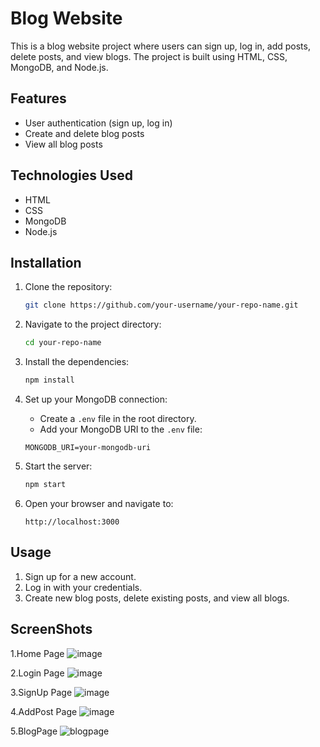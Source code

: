 # Blog Website

This is a blog website project where users can sign up, log in, add posts, delete posts, and view blogs. The project is built using HTML, CSS, MongoDB, and Node.js.

## Features

- User authentication (sign up, log in)
- Create and delete blog posts
- View all blog posts

## Technologies Used

- HTML
- CSS
- MongoDB
- Node.js

## Installation

1. Clone the repository:

    ```bash
    git clone https://github.com/your-username/your-repo-name.git
    ```

2. Navigate to the project directory:

    ```bash
    cd your-repo-name
    ```

3. Install the dependencies:

    ```bash
    npm install
    ```

4. Set up your MongoDB connection:

    - Create a `.env` file in the root directory.
    - Add your MongoDB URI to the `.env` file:

    ```
    MONGODB_URI=your-mongodb-uri
    ```

5. Start the server:

    ```bash
    npm start
    ```

6. Open your browser and navigate to:

    ```
    http://localhost:3000
    ```

## Usage

1. Sign up for a new account.
2. Log in with your credentials.
3. Create new blog posts, delete existing posts, and view all blogs.

## ScreenShots

1.Home Page
![image](https://github.com/HarshSoni-26/blog/assets/162913704/dfcfeda5-870e-4409-b84d-bc119483794d)

2.Login Page
![image](https://github.com/HarshSoni-26/blog/assets/162913704/dd071809-354e-4e6c-8d36-78b002281cd2)

3.SignUp Page
![image](https://github.com/HarshSoni-26/blog/assets/162913704/0a99ec25-d64a-4889-9cb0-a5252acf066d)

4.AddPost Page
![image](https://github.com/HarshSoni-26/blog/assets/162913704/8de77c3e-cf8f-4a0e-a424-662c7b7d7d7b)

5.BlogPage
![blogpage](https://github.com/HarshSoni-26/blog/assets/162913704/ce6bab89-37c5-4990-b91f-c26ac437a4b1)




